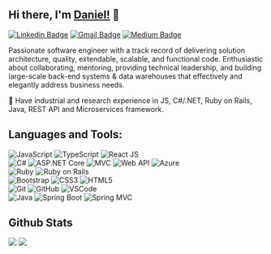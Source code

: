 ## Hi there, I'm [Daniel!](https://github.com/dannymonge) 👋 

[![Linkedin Badge](https://img.shields.io/badge/-Daniel-blue?style=flat-square&logo=Linkedin&logoColor=white&link=https://www.linkedin.com/in/daniel-monge-a93952221/)](https://www.linkedin.com/in/daniel-monge-a93952221/)
[![Gmail Badge](https://img.shields.io/badge/-danny.monge.dev@gmail.com-c14438?style=flat-square&logo=Gmail&logoColor=white&link=mailto:danny.monge.dev@gmail.com)](mailto:danny.monge.dev@gmail.com) 
[![Medium Badge](https://img.shields.io/badge/-Medium-c14438?style=flat-square&logo=Medium&logoColor=blacke&link=https://medium.com/@danny.monge)](https://medium.com/@danny.monge) 

Passionate software engineer with a track record of delivering solution architecture, quality, extendable, scalable, and functional code. Enthusiastic about collaborating, mentoring, providing technical leadership, and building large-scale back-end systems & data warehouses that effectively and elegantly address business needs.

🌱 Have industrial and research experience in JS, C#/.NET, Ruby on Rails, Java, REST API and Microservices framework.


## Languages and Tools:
  ![JavaScript](https://img.shields.io/badge/-JavaScript-black?style=flat-square&logo=javascript)
  ![TypeScript](https://img.shields.io/badge/typescript-green?style=flat-square&logo=typescript)
  ![React JS](https://img.shields.io/badge/-ReactJS-black?style=flat-square&logo=react)
 <br>
  ![C#](https://img.shields.io/badge/-C%23-007ACC?style=flat-square&logo=c-sharp)
  ![ASP.NET Core](https://img.shields.io/badge/-ASP.NET_Core-563D7C?style=flat-square&logo=ASP.NET-Core)
  ![MVC](https://img.shields.io/badge/-MVC-007ACC?style=flat-square&logo=MVC)
  ![Web API](https://img.shields.io/badge/-Web_API-007ACC?style=flat-square&logo=Web-API)
  ![Azure](https://img.shields.io/badge/-Azure-007ACC?style=flat-square&logo=Azure)
 <br>
  ![Ruby](https://img.shields.io/badge/ruby-red?style=flat-square&logo=ruby)
  ![Ruby on Rails](https://img.shields.io/badge/Ruby_on_Rails-black?style=flat-square&logo=Ruby_on_Rails)
 <br>
  ![Bootstrap](https://img.shields.io/badge/-Bootstrap-563D7C?style=flat-square&logo=bootstrap)
  ![CSS3](https://img.shields.io/badge/-CSS3-1572B6?style=flat-square&logo=css3)
  ![HTML5](https://img.shields.io/badge/-HTML5-E34F26?style=flat-square&logo=html5&logoColor=white)
 <br>
  ![Git](https://img.shields.io/badge/-Git-black?style=flat-square&logo=git)
  ![GitHub](https://img.shields.io/badge/-GitHub-181717?style=flat-square&logo=github)
  ![VSCode](https://img.shields.io/badge/-VS_Code-007ACC?style=flat-square&logo=visual-studio-code)   
  ![Java](https://img.shields.io/badge/java-gray?style=flat-square&logo=java)
  ![Spring Boot](https://img.shields.io/badge/spring_boot-7fff00?style=flat-square&logo=spring_boot)
  ![Spring MVC](https://img.shields.io/badge/Spring_MVC-black?style=flat-square&logo=spring_mvc)

## Github Stats
<img src="https://github-readme-stats.vercel.app/api?username=dannymonge&theme=vue&hide_title=true&hide_border=true&show_icons=true&count_private=true&hide=stars,issues" > <img src="https://github-readme-stats.vercel.app/api/top-langs/?username=dannymonge&layout=compact&theme=vue&hide_title=true&hide_border=true" >

<!--
**dannymonge/dannymonge** is a ✨ _special_ ✨ repository because its `README.md` (this file) appears on your GitHub profile.

Here are some ideas to get you started:

- � I’m currently working on ...
- � I’m currently learning ...
- � I’m looking to collaborate on ...
- � I’m looking for help with ...
- � Ask me about ...
- � How to reach me: ...
- � Pronouns: ...
- ⚡ Fun fact: ...
-->

